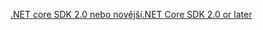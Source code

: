 [<span data-ttu-id="13f5b-101">.NET core SDK 2.0 nebo novější</span><span class="sxs-lookup"><span data-stu-id="13f5b-101">.NET Core SDK 2.0 or later</span></span>](https://www.microsoft.com/net/download)
